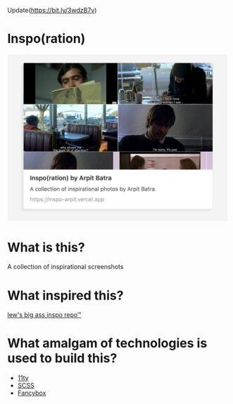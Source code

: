 Update(https://bit.ly/3wdzB7v)

# Inspo(ration)

<img src='./assets/images/readme.png' width='500'></img>

# What is this?

A collection of inspirational screenshots

# What inspired this?

[lew's big ass inspo repo™](https://github.com/torvim/inspo)

# What amalgam of technologies is used to build this?

- [11ty](https://www.11ty.dev/)
- [SCSS](https://sass-lang.com/documentation/syntax)
- [Fancybox](http://fancyapps.com/fancybox/3/)

